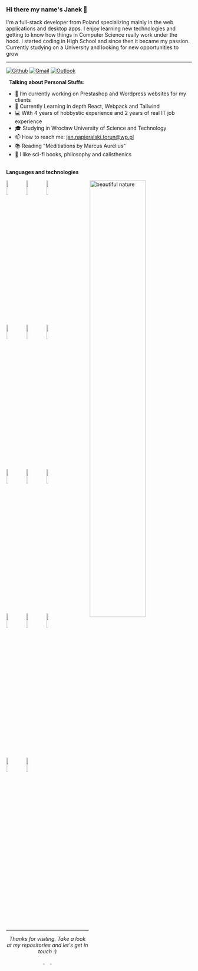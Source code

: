 ### Hi there my name's Janek 👋

I'm a full-stack developer from Poland specializing mainly in the web applications and desktop apps.
I enjoy learning new technologies and getting to know how things in Computer Science really work under the hood.
I started coding in High School and since then it became my passion. Currently studying on a University and looking
for new opportunities to grow

<hr></hr>

[![Github](https://img.shields.io/badge/-Github-000?style=flat&logo=Github&logoColor=white)](https://github.com/R3VANEK)
[![Gmail](https://img.shields.io/badge/-Gmail-c14438?style=flat&logo=Gmail&logoColor=white)](mailto:jan.napieralski.torun@gmail.com)
[![Outlook](https://img.shields.io/badge/-Outlook-0078D4?style=flat&logo=Microsoft-Outlook&logoColor=white)](mailto:jan.napieralski.torun@wp.pl)

&nbsp;
**Talking about Personal Stuffs:**

- 🔭 I’m currently working on Prestashop and Wordpress websites for my clients
- 🌱 Currently Learning in depth React, Webpack and Tailwind
- 💻 With 4 years of hobbystic experience and 2 years of real IT job experience
- 🎓 Studying in Wrocław University of Science and Technology
- 📫 How to reach me: jan.napieralski.torun@wp.pl
- 📚 Reading "Meditiations by Marcus Aurelius" 
- 💖 I like sci-fi books, philosophy and calisthenics




 
&nbsp;
<br/>
**Languages and technologies**
<!-- Your github readme stats
You can use this api: https://github.com/anuraghazra/github-readme-stats
-->
<p>
 <img width="55%" align="right" alt="beautiful nature" src="https://images.adsttc.com/media/images/5f03/b296/b357/658c/1f00/07fa/newsletter/CABINS_Photo_Third_Nature__Structured_Environment__Henrik_Innovation.jpg?1594077820" />
  <!-- Your languages and tools. Be careful with the alignment. 
  You can use this sites to get logos: https://www.vectorlogo.zone or https://simpleicons.org/
  -->
  <code><img width="10%"  src="https://www.vectorlogo.zone/logos/w3_css/w3_css-ar21.svg"></code>
  <code><img width="10%" src="https://www.vectorlogo.zone/logos/javascript/javascript-ar21.svg"></code>
  <code><img width="10%" src="https://www.vectorlogo.zone/logos/reactjs/reactjs-ar21.svg"></code>
  <br />
  <code><img width="10%" src="https://www.vectorlogo.zone/logos/typescriptlang/typescriptlang-ar21.svg"></code>
  <code><img width="10%" src="https://www.vectorlogo.zone/logos/php/php-ar21.svg"></code>
  <code><img width="10%" src="https://www.vectorlogo.zone/logos/python/python-ar21.svg"></code>
  <br />
  <code><img width="10%" src="https://www.vectorlogo.zone/logos/mysql/mysql-ar21.svg"></code>
  <code><img width="10%" src="https://www.vectorlogo.zone/logos/java/java-ar21.svg"></code>
  <code><img width="10%" src="https://www.vectorlogo.zone/logos/nodejs/nodejs-ar21.svg"></code>
  <br />
  <code><img width="10%" src="https://www.vectorlogo.zone/logos/git-scm/git-scm-ar21.svg"></code>
  <code><img width="10%" src="https://www.vectorlogo.zone/logos/dotnet/dotnet-ar21.svg"></code>
  <code><img width="10%" src="https://prestaguru.pl/blog/wp-content/uploads/2022/01/Prestashop-logo-vector.png"></code>
  <br/>
  <code><img width="10%" src="https://www.vectorlogo.zone/logos/android/android-ar21.svg"></code>
   <code><img width="10%" src="https://hashdesign.pl/wp-content/uploads/2021/01/logo-wordpress-logo-png.png"></code>
</p>

<p width="100%"></p>
&nbsp;

&nbsp;
<hr>

<p align="center">
  <i>Thanks for visiting. Take a look at my repositories and let's get in touch :)</i>

<p align="center">
<a href= "https://github.com/R3VANEK"><img width="3%" src="https://simpleicons.org/icons/github.svg"/></a>
<a href= "https://github.com/R3VANEK"><img width="3%" src="https://simpleicons.org/icons/maildotru.svg"/></a>
</p>


</p>
